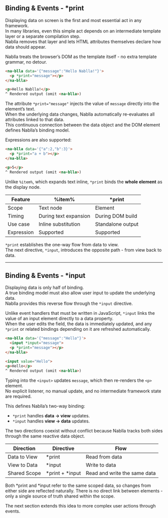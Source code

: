 ## Binding & Events - *print

Displaying data on screen is the first and most essential act in any framework.  
In many libraries, even this simple act depends on an intermediate template layer or a separate compilation step.  
Nablla removes that layer and lets HTML attributes themselves declare how data should appear.

Nablla treats the browser’s DOM as the template itself - no extra template grammar, no detour.

```html
<na-blla data='{"message":"Hello Nablla!"}'>
  <p *print="message"></p>
</na-blla>

<p>Hello Nablla!</p>
^ Rendered output (omit <na-blla>)
```

The attribute `*print="message"` injects the value of `message` directly into the element’s text.  
When the underlying data changes, Nablla automatically re-evaluates all attributes linked to that data.  
This continuous connection between the data object and the DOM element defines Nablla’s binding model.

Expressions are also supported:

```html
<na-blla data='{"a":2,"b":3}'>
  <p *print="a + b"></p>
</na-blla>

<p>5</p>
^ Rendered output (omit <na-blla>)
```

Unlike `%item%`, which expands text inline, `*print` binds the **whole element** as the display node.

| Feature | %item% | *print |
|----------|---------|--------|
| Scope | Text node | Element |
| Timing | During text expansion | During DOM build |
| Use case | Inline substitution | Standalone output |
| Expression | Supported | Supported |

`*print` establishes the one-way flow from data to view.  
The next directive, `*input`, introduces the opposite path - from view back to data.

---

## Binding & Events - *input

Displaying data is only half of binding.  
A true binding model must also allow user input to update the underlying data.  
Nablla provides this reverse flow through the `*input` directive.

Unlike event handlers that must be written in JavaScript, `*input` links the value of an input element directly to a data property.  
When the user edits the field, the data is immediately updated, and any `*print` or related bindings depending on it are refreshed automatically.

```html
<na-blla data='{"message":"Hello"}'>
  <input *input="message">
  <p *print="message"></p>
</na-blla>

<input value="Hello">
<p>Hello</p>
^ Rendered output (omit <na-blla>)
```

Typing into the `<input>` updates `message`, which then re-renders the `<p>` element.  
No explicit listener, no manual update, and no intermediate framework state are required.

This defines Nablla’s two-way binding:
- `*print` handles **data → view** updates.  
- `*input` handles **view → data** updates.

The two directions coexist without conflict because Nablla tracks both sides through the same reactive data object.

| Direction | Directive | Flow |
|------------|------------|------|
| Data to View | *print | Read from data |
| View to Data | *input | Write to data |
| Shared Scope | *print + *input | Read and write the same data |

Both *print and *input refer to the same scoped data, so changes from either side are reflected naturally.
There is no direct link between elements - only a single source of truth shared within the scope.

The next section extends this idea to more complex user actions through events.

